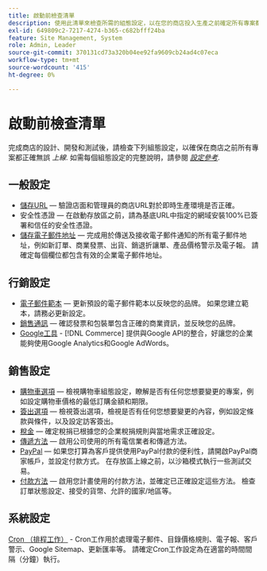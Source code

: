 ```yaml
---
title: 啟動前檢查清單
description: 使用此清單來檢查所需的組態設定，以在您的商店投入生產之前確定所有專案都正確無誤。
exl-id: 649809c2-7217-4274-b365-c682bfff24ba
feature: Site Management, System
role: Admin, Leader
source-git-commit: 370131cd73a320b04ee92fa9609cb24ad4c07eca
workflow-type: tm+mt
source-wordcount: '415'
ht-degree: 0%

---
```


# 啟動前檢查清單

完成商店的設計、開發和測試後，請檢查下列組態設定，以確保在商店之前所有專案都正確無誤 _上線_. 如需每個組態設定的完整說明，請參閱 [_設定參考_](../configuration-reference/guide-overview.md).

## 一般設定

- [儲存URL](../stores-purchase/store-urls.md)  — 驗證店面和管理員的商店URL對於即時生產環境是否正確。
- 安全性憑證 — 在啟動存放區之前，請為基底URL中指定的網域安裝100%已簽署和信任的安全性憑證。
- [儲存電子郵件地址](../getting-started/store-details.md#store-email-addresses)  — 完成用於傳送及接收電子郵件通知的所有電子郵件地址，例如新訂單、商業發票、出貨、銷退折讓單、產品價格警示及電子報。 請確定每個欄位都包含有效的企業電子郵件地址。

## 行銷設定

- [電子郵件範本](../systems/email-templates.md)  — 更新預設的電子郵件範本以反映您的品牌。 如果您建立範本，請務必更新設定。
- [銷售通訊](../stores-purchase/introduction.md#order-management-and-operations)  — 確認發票和包裝單包含正確的商業資訊，並反映您的品牌。
- [Google工具](../merchandising-promotions/google-tools.md) - [!DNL Commerce] 提供與Google API的整合，好讓您的企業能夠使用Google Analytics和Google AdWords。

## 銷售設定

- [購物車選項](../stores-purchase/cart-configuration.md)  — 檢視購物車組態設定，瞭解是否有任何您想要變更的專案，例如設定購物車價格的最低訂購金額和期限。
- [簽出選項](../stores-purchase/checkout-process.md#checkout-options)  — 檢視簽出選項，檢視是否有任何您想要變更的內容，例如設定條款與條件，以及設定訪客簽出。
- [稅金](../stores-purchase/taxes.md)  — 確定稅捐已根據您的企業稅捐規則與當地需求正確設定。
- [傳遞方法](../stores-purchase/delivery.md)  — 啟用公司使用的所有電信業者和傳遞方法。
- [PayPal](../stores-purchase/paypal.md)  — 如果您打算為客戶提供使用PayPal付款的便利性，請開啟PayPal商家帳戶，並設定付款方式。 在存放區上線之前，以沙箱模式執行一些測試交易。
- [付款方法](../stores-purchase/payments.md)  — 啟用您計畫使用的付款方法，並確定已正確設定這些方法。 檢查訂單狀態設定、接受的貨幣、允許的國家/地區等。

## 系統設定

[Cron （排程工作）](../systems/cron.md) - Cron工作用於處理電子郵件、目錄價格規則、電子報、客戶警示、Google Sitemap、更新匯率等。 請確定Cron工作設定為在適當的時間間隔（分鐘）執行。
